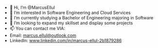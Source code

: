 - 👋 Hi, I’m @MarcusEllul
- 👀 I’m interested in Software Engineering and Cloud Services
- 🌱 I’m currently studying a Bachelor of Engineering majoring in Software
- 💞️ I’m looking to expand my skillset and display some projects
- 📫 You can contact me VIA:
-   Email: marcus.ellul@outlook.com
-   LinkedIn: www.linkedin.com/in/marcus-ellul-2b1879286


<!---
MarcusEllul/MarcusEllul is a ✨ special ✨ repository because its `README.md` (this file) appears on your GitHub profile.
You can click the Preview link to take a look at your changes.
--->
